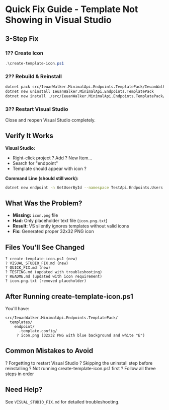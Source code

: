# Quick Fix Guide - Template Not Showing in Visual Studio

## 3-Step Fix

### 1?? Create Icon
```powershell
.\create-template-icon.ps1
```

### 2?? Rebuild & Reinstall
```bash
dotnet pack src/IeuanWalker.MinimalApi.Endpoints.TemplatePack/IeuanWalker.MinimalApi.Endpoints.TemplatePack.csproj -c Release
dotnet new uninstall IeuanWalker.MinimalApi.Endpoints.TemplatePack
dotnet new install ./src/IeuanWalker.MinimalApi.Endpoints.TemplatePack/bin/Release/IeuanWalker.MinimalApi.Endpoints.TemplatePack.1.0.0.nupkg
```

### 3?? Restart Visual Studio
Close and reopen Visual Studio completely.

## Verify It Works

**Visual Studio:**
- Right-click project ? Add ? New Item...
- Search for "endpoint"
- Template should appear with icon ?

**Command Line (should still work):**
```bash
dotnet new endpoint -n GetUserById --namespace TestApi.Endpoints.Users.GetById --method GET --route "/api/users/{id}"
```

## What Was the Problem?

- **Missing:** `icon.png` file
- **Had:** Only placeholder text file (`icon.png.txt`)
- **Result:** VS silently ignores templates without valid icons
- **Fix:** Generated proper 32x32 PNG icon

## Files You'll See Changed

```
? create-template-icon.ps1 (new)
? VISUAL_STUDIO_FIX.md (new)
? QUICK_FIX.md (new)
? TESTING.md (updated with troubleshooting)
? README.md (updated with icon requirement)
? icon.png.txt (removed placeholder)
```

## After Running create-template-icon.ps1

You'll have:
```
src/IeuanWalker.MinimalApi.Endpoints.TemplatePack/
  templates/
    endpoint/
      .template.config/
     ? icon.png (32x32 PNG with blue background and white "E")
```

## Common Mistakes to Avoid

? Forgetting to restart Visual Studio
? Skipping the uninstall step before reinstalling
? Not running create-template-icon.ps1 first
? Follow all three steps in order

## Need Help?

See `VISUAL_STUDIO_FIX.md` for detailed troubleshooting.
